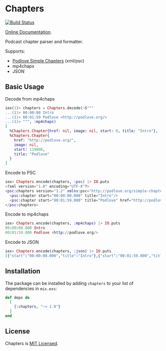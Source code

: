 # Chapters

[![Build Status](https://travis-ci.org/podlove/chapters.svg?branch=master)](https://travis-ci.org/podlove/chapters)

[Online Documentation](https://hexdocs.pm/chapters).

<!-- MDOC !-->

Podcast chapter parser and formatter.

Supports:

- [Podlove Simple Chapters](https://podlove.org/simple-chapters/) (xml/psc)
- mp4chaps
- JSON

## Basic Usage

Decode from mp4chaps

```elixir
iex(1)> chapters = Chapters.decode(~S"""
...(1)> 00:00:00 Intro
...(1)> 00:01:59 Podlove <http://podlove.org/>
...(1)> """, :mp4chaps)
[
  %Chapters.Chapter{href: nil, image: nil, start: 0, title: "Intro"},
  %Chapters.Chapter{
    href: "http://podlove.org/",
    image: nil,
    start: 119000,
    title: "Podlove"
  }
]

```

Encode to PSC

```elixir
iex> Chapters.encode(chapters, :psc) |> IO.puts                 
<?xml version="1.0" encoding="UTF-8"?>
<psc:chapters version="1.2" xmlns:psc="http://podlove.org/simple-chapters">
  <psc:chapter start="00:00:00.000" title="Intro"/>
  <psc:chapter start="00:01:59.000" title="Podlove" href="http://podlove.org/"/>
</psc:chapters>
```

Encode to mp4chaps

```elixir
iex> Chapters.encode(chapters, :mp4chaps) |> IO.puts
00:00:00.000 Intro
00:01:59.000 Podlove <http://podlove.org/>
```

Encode to JSON

```elixir
iex> Chapters.encode(chapters, :json) |> IO.puts                
[{"start":"00:00:00.000","title":"Intro"},{"start":"00:01:59.000","title":"Podlove","href":"http://podlove.org/"}]
```

<!-- MDOC !-->

## Installation

The package can be installed by adding `chapters` to your list of dependencies in `mix.exs`:

```elixir
def deps do
  [
    {:chapters, "~> 1.0"}
  ]
end
```

## License

Chapters is [MIT Licensed][license].

[license]: https://github.com/podlove/chapters/blob/master/LICENSE
